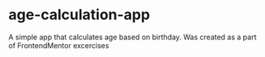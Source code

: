 # age-calculation-app
A simple app that calculates age based on birthday. Was created as a part of FrontendMentor excercises
